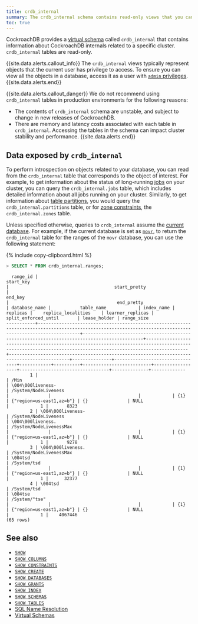 ```yaml
---
title: crdb_internal
summary: The crdb_internal schema contains read-only views that you can use for introspection into your database's tables, columns, indexes, and views.
toc: true
---
```


CockroachDB provides a [virtual schema](virtual-schemas.html) called `crdb_internal` that contains information about CockroachDB internals related to a specific cluster. `crdb_internal` tables are read-only.

{{site.data.alerts.callout_info}}
The `crdb_internal` views typically represent objects that the current user has privilege to access. To ensure you can view all the objects in a database, access it as a user with [`admin` privileges](authorization.html#admin-role).
{{site.data.alerts.end}}

{{site.data.alerts.callout_danger}}
We do not recommend using `crdb_internal` tables in production environments for the following reasons:
- The contents of `crdb_internal` schema are unstable, and subject to change in new releases of CockroachDB.
- There are memory and latency costs associated with each table in `crdb_internal`. Accessing the tables in the schema can impact cluster stability and performance.
{{site.data.alerts.end}}

## Data exposed by `crdb_internal`

To perform introspection on objects related to your database, you can read from the `crdb_internal` table that corresponds to the object of interest. For example, to get information about the status of long-running [jobs](show-jobs.html) on your cluster, you can query the `crdb_internal.jobs` table, which includes detailed information about all jobs running on your cluster. Similarly, to get information about [table partitions](partitioning.html), you would query the `crdb_internal.partitions` table, or for [zone constraints](configure-replication-zones.html), the `crdb_internal.zones` table.

Unless specified otherwise, queries to `crdb_internal` assume the [current database](sql-name-resolution.html#current-database). For example, if the current database is set as [`movr`](movr.html), to return the `crdb_internal` table for the ranges of the `movr` database, you can use the following statement:

{% include copy-clipboard.html %}
~~~ sql
> SELECT * FROM crdb_internal.ranges;
~~~
~~~
  range_id |                                                                         start_key                                                                          |                                        start_pretty                                         |                                                                          end_key                                                                           |                                         end_pretty                                          | database_name |           table_name            | index_name | replicas |    replica_localities    | learner_replicas |       split_enforced_until       | lease_holder | range_size
-----------+------------------------------------------------------------------------------------------------------------------------------------------------------------+---------------------------------------------------------------------------------------------+------------------------------------------------------------------------------------------------------------------------------------------------------------+---------------------------------------------------------------------------------------------+---------------+---------------------------------+------------+----------+--------------------------+------------------+----------------------------------+--------------+-------------
         1 |                                                                                                                                                            | /Min                                                                                        | \004\000liveness-                                                                                                                                          | /System/NodeLiveness                                                                        |               |                                 |            | {1}      | {"region=us-east1,az=b"} | {}               | NULL                             |            1 |       8323
         2 | \004\000liveness-                                                                                                                                          | /System/NodeLiveness                                                                        | \004\000liveness.                                                                                                                                          | /System/NodeLivenessMax                                                                     |               |                                 |            | {1}      | {"region=us-east1,az=b"} | {}               | NULL                             |            1 |       9278
         3 | \004\000liveness.                                                                                                                                          | /System/NodeLivenessMax                                                                     | \004tsd                                                                                                                                                    | /System/tsd                                                                                 |               |                                 |            | {1}      | {"region=us-east1,az=b"} | {}               | NULL                             |            1 |      32377
         4 | \004tsd                                                                                                                                                    | /System/tsd                                                                                 | \004tse                                                                                                                                                    | /System/"tse"                                                                               |               |                                 |            | {1}      | {"region=us-east1,az=b"} | {}               | NULL                             |            1 |    4067446
(65 rows)
~~~


## See also

- [`SHOW`](show-vars.html)
- [`SHOW COLUMNS`](show-columns.html)
- [`SHOW CONSTRAINTS`](show-constraints.html)
- [`SHOW CREATE`](show-create.html)
- [`SHOW DATABASES`](show-databases.html)
- [`SHOW GRANTS`](show-grants.html)
- [`SHOW INDEX`](show-index.html)
- [`SHOW SCHEMAS`](show-schemas.html)
- [`SHOW TABLES`](show-tables.html)
- [SQL Name Resolution](sql-name-resolution.html)
- [Virtual Schemas](virtual-schemas.html)
